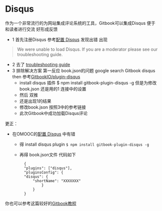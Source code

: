 # Disqus

作为一个非常流行的为网站集成评论系统的工具，Gitbook可以集成Disqus 便于和读者进行交流 好形成反馈

- 1 首先注册Disqus 参考[配置 Disqus](https://openmindclub.gitbooks.io/omooc-py/content/support/Disqus_Setup.html) 发现出错 出现
> We were unable to load Disqus. If you are a moderator please see our troubleshooting guide. 

- 2 去了 [troubleshooting guide](https://help.disqus.com/customer/portal/articles/472007-i-m-receiving-the-message-%22we-were-unable-to-load-disqus-%22)
- 3 排除解决方案 第一反应 book.json的问题 google search Gitbook disqus then 参考[GitbookIO/plugin-disqus](https://github.com/GitbookIO/plugin-disqus) 
	- install disqus 插件 $ npm install gitbook-plugin-disqus -g 但是为修改 book.json 还是用的1 连接中的设置
	- 然后 双推 
	- 还是出现1的结果
	- 修改book.json 按照3中的参考链接
	- 此次Gitbook中成功加载Disqus评论

更正：

- 在OMOOC的[配置 Disqus](https://openmindclub.gitbooks.io/omooc-py/content/support/Disqus_Setup.html) 中有错
	- 得 install disqus plugin 
	`$ npm install gitbook-plugin-disqus -g`
	- 再得 book.json文件 代码如下
 
		    {
			"plugins": ["disqus"],  
			"pluginsConfig": {  
			"disqus": {  
				"shortName": "XXXXXXX"  
					}
				}  
			}

你也可以参考这篇较好的[Gitbook教程](http://www.chengweiyang.cn/gitbook/plugins/functional/disqus.html)


